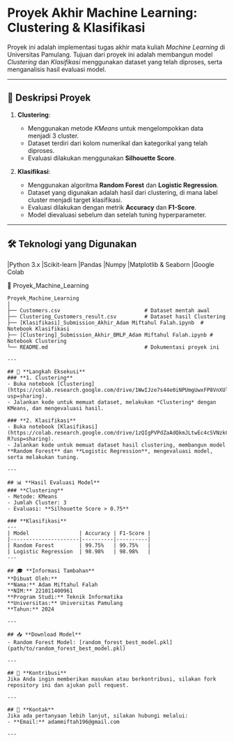 # Proyek Akhir Machine Learning: Clustering & Klasifikasi

Proyek ini adalah implementasi tugas akhir mata kuliah *Machine Learning* di Universitas Pamulang. Tujuan dari proyek ini adalah membangun model *Clustering* dan *Klasifikasi* menggunakan dataset yang telah diproses, serta menganalisis hasil evaluasi model.

---

## 📌 **Deskripsi Proyek**
1. **Clustering**:  
   - Menggunakan metode *KMeans* untuk mengelompokkan data menjadi 3 cluster.
   - Dataset terdiri dari kolom numerikal dan kategorikal yang telah diproses.
   - Evaluasi dilakukan menggunakan **Silhouette Score**.

2. **Klasifikasi**:  
   - Menggunakan algoritma **Random Forest** dan **Logistic Regression**.
   - Dataset yang digunakan adalah hasil dari clustering, di mana label cluster menjadi target klasifikasi.
   - Evaluasi dilakukan dengan metrik **Accuracy** dan **F1-Score**.
   - Model dievaluasi sebelum dan setelah tuning hyperparameter.

---

## 🛠 **Teknologi yang Digunakan**
|Python 3.x
|Scikit-learn
|Pandas
|Numpy
|Matplotlib & Seaborn
|Google Colab


📁 Proyek_Machine_Learning  

```plaintext
Proyek_Machine_Learning
│
├── Customers.csv                           # Dataset mentah awal
├── Clustering_Customers_result.csv         # Dataset hasil Clustering
├── [Klasifikasi]_Submission_Akhir_Adam Miftahul Falah.ipynb  # Notebook Klasifikasi
├── [Clustering]_Submission_Akhir_BMLP_Adam Miftahul Falah.ipynb # Notebook Clustering
└── README.md                               # Dokumentasi proyek ini

---

## 🚀 **Langkah Eksekusi**
### **1. Clustering**
- Buka notebook [Clustering](https://colab.research.google.com/drive/1WwIJze7s44e0iNPUmgUwxFP8VnXUle2C?usp=sharing).
- Jalankan kode untuk memuat dataset, melakukan *Clustering* dengan KMeans, dan mengevaluasi hasil.

### **2. Klasifikasi**
- Buka notebook [Klasifikasi](https://colab.research.google.com/drive/1zQIgPVPdZaAdQkmJLtwEc4cSVNzkCT-R?usp=sharing).
- Jalankan kode untuk memuat dataset hasil clustering, membangun model **Random Forest** dan **Logistic Regression**, mengevaluasi model, serta melakukan tuning.

---

## 📊 **Hasil Evaluasi Model**
### **Clustering**
- Metode: KMeans
- Jumlah Cluster: 3
- Evaluasi: **Silhouette Score > 0.75**

### **Klasifikasi**
---
| Model                | Accuracy | F1-Score |
|----------------------|----------|----------|
| Random Forest        | 99.75%   | 99.75%   |
| Logistic Regression  | 98.98%   | 98.98%   |
---

## 🎓 **Informasi Tambahan**
**Dibuat Oleh:**  
**Nama:** Adam Miftahul Falah  
**NIM:** 221011400961  
**Program Studi:** Teknik Informatika  
**Universitas:** Universitas Pamulang  
**Tahun:** 2024  

---

## 📥 **Download Model**
- Random Forest Model: [random_forest_best_model.pkl](path/to/random_forest_best_model.pkl)

---

## 🤝 **Kontribusi**
Jika Anda ingin memberikan masukan atau berkontribusi, silakan fork repository ini dan ajukan pull request.  

---

## 📧 **Kontak**
Jika ada pertanyaan lebih lanjut, silakan hubungi melalui:  
- **Email:** adammiftah196@gmail.com  

---
